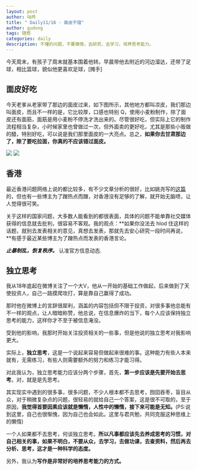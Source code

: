 ```yaml
---
layout: post
author: 咕咚
title: " Daily11/16 - 面皮不错"
author: gudong
tags: 随想 
categories: daily
description: 不懂的问题，不要懒惰，去研究，去学习，培养思考能力。
---
```


今天周末，有孩子了周末就基本围着他转。早晨带他去附近的河边溜达，还带了足球，相比篮球，貌似他更喜欢足球，[摊手]


## 面皮好吃

今天老爹从老家带了那边的面皮过来，如下图所示，其他地方都叫凉皮，我们那边叫面皮，而且不一样的是，它比较厚，口感也特别 Q，使用小麦粉制作，除了面皮还有面筋，面筋是用小麦粉不停洗才洗出来的。尽管很好吃，但实际上它的制作流程相当复杂，小时候家里也曾做过一次，但外面卖的更好吃，尤其是那些小贩做的醋，特别好吃，可以说是我们那里面皮的一大亮点。总之，**如果你去甘肃那边了，除了要吃拉面，你真的不应该错过面皮。**

![](https://wx2.sinaimg.cn/mw690/6fb50cedly1g906yuuylpj23k02o0qv7.jpg)
![](https://wx2.sinaimg.cn/mw690/6fb50cedly1g906z6b7vej23k02o0qv7.jpg)


## 香港

最近香港问题网络上说的都比较多，有不少文章分析的很好，比如姚尧写的[这篇](https://mp.weixin.qq.com/s/AGSaBb3d0RSEm30iLUegtQ)的，但也有一些博主为了蹭热点而蹭，对香港没有足够的了解，就开始无脑喷，让人觉得很可笑。

关于这样的国家问题，大多数人能看到的都很表面，具体的问题不能单靠社交媒体获得的信息就去批判，很容易不客观。我的观点：**如果你没法去 hlod 住这样的话题，就别去发表相关的意见，真想去发表，那就先去安心研究一段时间再说，**有感于最近某些博主为了蹭热点而发表的香港言论。

***止暴制乱，恢复秩序。*** 认准官方信息动态.


## 独立思考

我从18年底起在微博关注了一个大V，他从一开始的基础工作做起，后来做到了天使投资人，自己一路摸爬攻打，算是靠自己赢得了成功。

那时他在微博上的言辞很犀利，涵盖的内容包括但不限于投资，对很多事他总能有不一样的观点，让人暗暗称赞，他总说，在信息爆炸的当下，每个人应该保持独立思考的能力，这样你才不至于被信息淹没。

受到他的影响，我那时开始关注投资相关的一些事，但是他说的独立思考对我影响更大。

实际上，**独立思考**，这是一个说起来容易但做起来很难的事。这种能力有些人本来就有，无需练习，有些人则需要额外的努力和练习才能习得。

对此我认为，独立思考能力应该分两个步骤，首先，**第一步应该是先要开始去思考**。对，就是是先思考。

其实现实中遇到的很多事，很多问题，不少人根本都不去思考，囫囵吞枣，盲目从众，对于稍微复杂点的问题，很轻易的就给自己一个答案，这是很不可取的，至于原因，**我觉得首要因素应该就是懒惰，人性中的懒惰，接下来可能是无知。**(PS:说到这里，自己也很惭愧，因为自己也会如此。这里与君共勉，共同克服这种思维上的懒惰)

一个人如果都不去思考，何谈独立思考。**所以凡事都应该先去养成思考的习惯，对自己相关的事，如果不明白，不要从众，去学习，去做功课，去查资料，然后再去分析、思考，这才是一种科学的态度。**

另外，我认为**写作是非常好的培养思考能力的方式。**